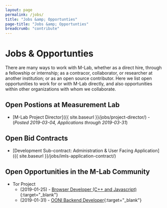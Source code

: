 ```yaml
---
layout: page
permalink: /jobs/
title: "Jobs &amp; Opportunties"
page-title: "Jobs &amp; Opportunties"
breadcrumb: "contribute"
---
```


# Jobs &amp; Opportunties

There are many ways to work with M-Lab, whether as a direct hire, through a fellowship or internship; as a contracor, collaborator, or researcher at another institution; or as an open source contributor. Here we list open opportunities to work for or with M-Lab directly, and also opportunities within other organizations with whom we collaborate.

## Open Postions at Measurement Lab

* [M-Lab Project Director]({{ site.baseurl }}/jobs/project-director/) - (_Posted 2019-03-04, Applications through 2019-03-31_)

## Open Bid Contracts

* [Development Sub-contract: Administration & User Facing Application]({{ site.baseurl }}/jobs/imls-application-contract/)

## Open Opportunities in the M-Lab Community

* Tor Project
  * (2019-01-25) - [Browser Developer (C++ and Javascript)](https://www.torproject.org/about/jobs-browserdeveloper.html.en){:target="_blank"}
  * (2019-01-31) - [OONI Backend Developer](https://www.torproject.org/about/jobs-backenddeveloper.html.en){:target="_blank"}
